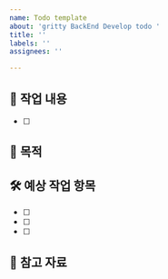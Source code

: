 ```yaml
---
name: Todo template
about: 'gritty BackEnd Develop todo '
title: ''
labels: ''
assignees: ''

---
```


## 📌 작업 내용
<!-- 해야 할 작업에 대해 간단히 설명해주세요 -->

- [ ] 

## 🎯 목적
<!-- 이 작업을 통해 해결하고자 하는 문제나 목표를 명확히 적어주세요 -->

## 🛠 예상 작업 항목
<!-- 구체적인 구현 단계를 체크리스트로 작성해주세요 -->
- [ ] 
- [ ] 
- [ ] 

## 📎 참고 자료
<!-- 관련 문서, 링크, 레퍼런스 등 있으면 남겨주세요 -->
